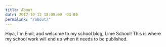 ```yaml
---
title: About
date: 2017-10-12 18:00:00 -04:00
permalink: "/about/"
---
```


Hiya, I'm Emil, and welcome to my school blog, Lime School! This is where my school work will end up when it needs to be published.